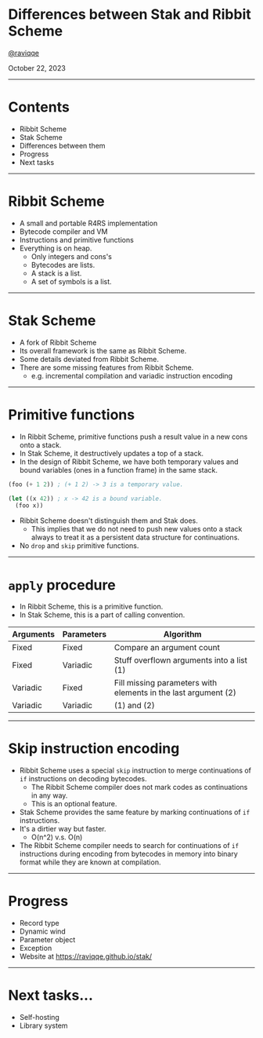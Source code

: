 # Differences between Stak and Ribbit Scheme

[@raviqqe](https://github.com/raviqqe)

October 22, 2023

---

# Contents

- Ribbit Scheme
- Stak Scheme
- Differences between them
- Progress
- Next tasks

---

# Ribbit Scheme

- A small and portable R4RS implementation
- Bytecode compiler and VM
- Instructions and primitive functions
- Everything is on heap.
  - Only integers and cons's
  - Bytecodes are lists.
  - A stack is a list.
  - A set of symbols is a list.

---

# Stak Scheme

- A fork of Ribbit Scheme
- Its overall framework is the same as Ribbit Scheme.
- Some details deviated from Ribbit Scheme.
- There are some missing features from Ribbit Scheme.
  - e.g. incremental compilation and variadic instruction encoding

---

# Primitive functions

- In Ribbit Scheme, primitive functions push a result value in a new cons onto a stack.
- In Stak Scheme, it destructively updates a top of a stack.
- In the design of Ribbit Scheme, we have both temporary values and bound variables (ones in a function frame) in the same stack.

```scheme
(foo (+ 1 2)) ; (+ 1 2) -> 3 is a temporary value.

(let ((x 42)) ; x -> 42 is a bound variable.
  (foo x))
```

- Ribbit Scheme doesn't distinguish them and Stak does.
  - This implies that we do not need to push new values onto a stack always to
    treat it as a persistent data structure for continuations.
- No `drop` and `skip` primitive functions.

---

# `apply` procedure

- In Ribbit Scheme, this is a primitive function.
- In Stak Scheme, this is a part of calling convention.

| Arguments | Parameters | Algorithm                                                      |
| --------- | ---------- | -------------------------------------------------------------- |
| Fixed     | Fixed      | Compare an argument count                                      |
| Fixed     | Variadic   | Stuff overflown arguments into a list (1)                      |
| Variadic  | Fixed      | Fill missing parameters with elements in the last argument (2) |
| Variadic  | Variadic   | (1) and (2)                                                    |

---

# Skip instruction encoding

- Ribbit Scheme uses a special `skip` instruction to merge continuations of `if` instructions on decoding bytecodes.
  - The Ribbit Scheme compiler does not mark codes as continuations in any way.
  - This is an optional feature.
- Stak Scheme provides the same feature by marking continuations of `if` instructions.
- It's a dirtier way but faster.
  - O(n^2) v.s. O(n)
- The Ribbit Scheme compiler needs to search for continuations of `if` instructions during encoding from bytecodes in memory into binary format while they are known at compilation.

---

# Progress

- Record type
- Dynamic wind
- Parameter object
- Exception
- Website at https://raviqqe.github.io/stak/

---

# Next tasks...

- Self-hosting
- Library system
